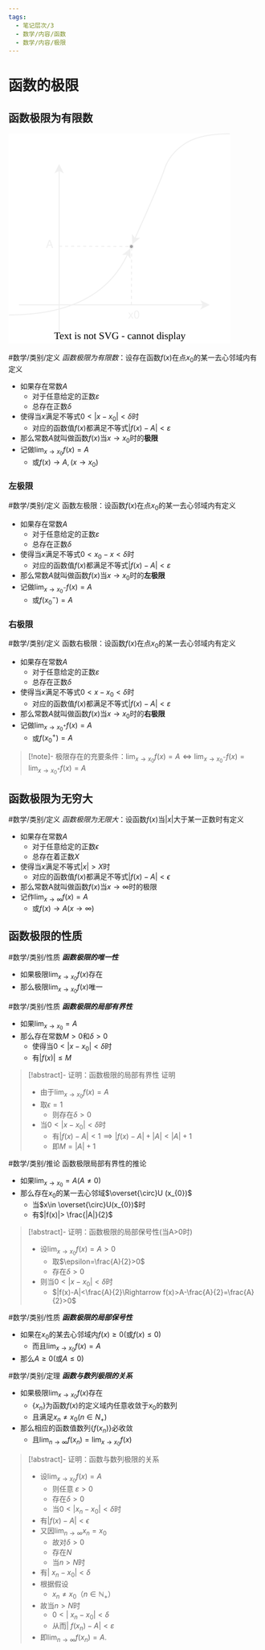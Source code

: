 ```yaml
---
tags:
  - 笔记层次/3
  - 数学/内容/函数
  - 数学/内容/极限
---
```


# 函数的极限

## 函数极限为有限数
![](../../attachment/svg/202410211008.svg)

#数学/类别/定义 *函数极限为有限数*：设存在函数$f(x)$在点$x_0$的某一去心邻域内有定义
- 如果存在常数$A$
	- 对于任意给定的正数$\varepsilon$
	- 总存在正数$\delta$
- 使得当$x$满足不等式$0<|x-x_0|<\delta$时
	- 对应的函数值$f(x)$都满足不等式$|f(x)-A|<\varepsilon$
- 那么常数$A$就叫做函数$f(x)$当$x \to x_0$时的**极限**
- 记做$\lim_{ x \to x_{0} }f(x)=A$
	- 或$f(x)\to A,(x\to x_{0})$

### 左极限

#数学/类别/定义 函数左极限：设函数$f(x)$在点$x_0$的某一去心邻域内有定义
- 如果存在常数$A$
	- 对于任意给定的正数$\varepsilon$
	- 总存在正数$\delta$
- 使得当$x$满足不等式$0<x_0-x<\delta$时
	- 对应的函数值$f(x)$都满足不等式$|f(x)-A|<\varepsilon$
- 那么常数$A$就叫做函数$f(x)$当$x \to x_0$时的**左极限**
- 记做$\lim_{ x \to x^{-}_{0} }f(x)=A$
	- 或$f(x_{0}^{-})= A$

### 右极限

#数学/类别/定义 函数右极限：设函数$f(x)$在点$x_0$的某一去心邻域内有定义
- 如果存在常数$A$
	- 对于任意给定的正数$\varepsilon$
	- 总存在正数$\delta$
- 使得当$x$满足不等式$0<x-x_0<\delta$时
	- 对应的函数值$f(x)$都满足不等式$|f(x)-A|<\varepsilon$
- 那么常数$A$就叫做函数$f(x)$当$x \to x_0$时的**右极限**
- 记做$\lim_{ x \to x^{+}_{0} }f(x)=A$
	- 或$f(x_{0}^{+})= A$

>[!note]- 极限存在的充要条件：$\lim_{x\to x_0}f(x)=A\iff \lim_{x\to x_0^-}f(x)=\lim_{x\to x_0^+}f(x)=A$


## 函数极限为无穷大

#数学/类别/定义 *函数极限为无限大*：设函数$f(x)$当$|x|$大于某一正数时有定义
- 如果存在常数$A$
	- 对于任意给定的正数$\epsilon$
	- 总存在着正数$X$
- 使得当$x$满足不等式$|x|>X$时
	- 对应的函数值$f(x)$都满足不等式$|f(x)-A|<\epsilon$
- 那么常数A就叫做函数$f(x)$当$x\to \infty$时的极限
- 记作$\lim_{x \to \infty} f(x)=A$
	- 或$f(x) \to A( x \to \infty )$

## 函数极限的性质

#数学/类别/性质 ***函数极限的唯一性***
- 如果极限$\lim_{x\to x_0}f(x)$存在
- 那么极限$\lim_{x\to x_0}f(x)$唯一

#数学/类别/性质 ***函数极限的局部有界性***
- 如果$\lim_{ x \to x_{0} }=A$
- 那么存在常数$M>0$和$\delta>0$
	- 使得当$0<|x-x_{0}|<\delta$时
	- 有$|f(x)|\leq M$

>[!abstract]- 证明：函数极限的局部有界性
>证明
> - 由于$\lim_{x\to x_0}f(x)=A$
> - 取$\epsilon=1$
> 	- 则存在$\delta>0$
> - 当$0<|x-x_0|<\delta$时
> 	- 有$|f(x)-A|<1\implies|f(x)-A|+|A|<|A|+1$
> 	- 即$M=|A|+1$

#数学/类别/推论 函数极限局部有界性的推论
- 如果$\lim_{ x \to x_{0} }=A(A\neq 0)$
- 那么存在$x_{0}$的某一去心邻域$\overset{\circ}U (x_{0})$
	- 当$x\in \overset{\circ}U(x_{0})$时
	- 有$|f(x)|> \frac{|A|}{2}$

>[!abstract]- 证明：函数极限的局部保号性(当A>0时)
> - 设$\lim_{x\to x_0}f(x)=A>0$
> 	- 取$\epsilon=\frac{A}{2}>0$
> 	- 存在$\delta >0$
> - 则当$0<|x-x_0|<\delta$时
> 	- $|f(x)-A|<\frac{A}{2}\Rightarrow f(x)>A-\frac{A}{2}=\frac{A}{2}>0$

#数学/类别/性质 ***函数极限的局部保号性***
- 如果在$x_{0}$的某去心邻域内$f(x)\geq 0$(或$f(x)\leq 0$)
	- 而且$\lim_{ x \to x_{0} }f(x)=A$
- 那么$A\geq 0$(或$A\leq 0$)

#数学/类别/定理 ***函数与数列极限的关系***
- 如果极限$\lim_{ x \to x_{0} }f(x)$存在
	- $\{ x_{n} \}$为函数$f(x)$的定义域内任意收敛于$x_{0}$的数列
	- 且满足$x_{n}\neq x_{0}(n\in N_{+})$
- 那么相应的函数值数列$\{ f(x_{n}) \}$必收敛
	- 且$\lim_{ n \to \infty }f(x_{n})=\lim_{ x \to x_{0} }f(x)$

>[!abstract]- 证明：函数与数列极限的关系
> - 设$\lim_{x\to x_0}f(x)=A$
> 	- 则任意$\:\varepsilon>0$
> 	- 存在$\delta>0$
> 	- 当$0<|x_{n}- x_{0}|<\delta$时
> - 有$|f(x)-A|<\epsilon$
> - 又因$\lim_{n\rightarrow\infty}x_n=x_0$
> 	- 故对$\delta>0$
> 	- 存在$N$
> 	- 当$n>N$时
> - 有$\left\lvert\:x_n-x_0\right\rvert<\delta$
> - 根据假设
> 	- $x_n\neq x_0$（$n\in\mathbb{N}_+$）
> - 故当$n>N$时
> 	- $0<\left\lvert\:x_n-x_0\right\rvert<\delta$
> 	- 从而$\left\lvert\:f(x_n)-A\right\rvert<\varepsilon$
> - 即$\lim_{n\rightarrow\infty}f(x_n)=A$.
